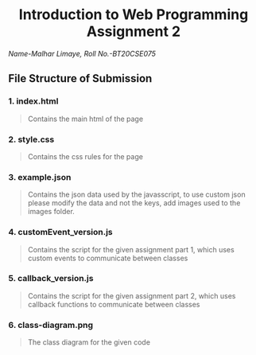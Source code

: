 <h1 style="text-align:center">Introduction to Web Programming Assignment 2</h1>

*Name-Malhar Limaye, Roll No.-BT20CSE075*
## File Structure of Submission
### 1. index.html
> Contains the main html of the page
### 2. style.css
> Contains the css rules for the page
### 3. example.json
> Contains the json data used by the javasscript, to use custom json please modify the data and not the keys, add images used to the images folder.
### 4. customEvent_version.js
> Contains the script for the given assignment part 1, which uses custom events to communicate between classes
### 5. callback_version.js
> Contains the script for the given assignment part 2, which uses callback functions to communicate between classes
### 6. class-diagram.png
> The class diagram for the given code